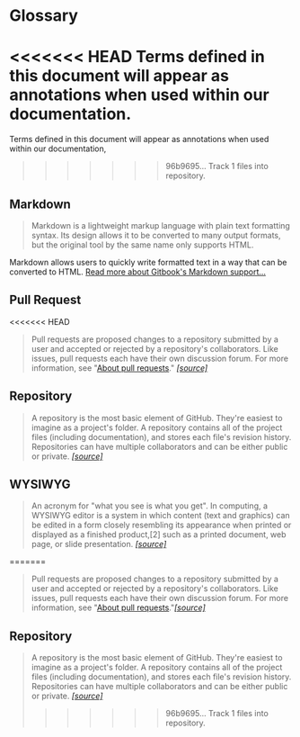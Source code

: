 # Glossary

<<<<<<< HEAD
Terms defined in this document will appear as annotations when used within our documentation. 
=======
Terms defined in this document will appear as annotations when used within our documentation,
>>>>>>> 96b9695... Track 1 files into repository.

## Markdown

> Markdown is a lightweight markup language with plain text formatting syntax. Its design allows it to be converted to many output formats, but the original tool by the same name only supports HTML.

Markdown allows users to quickly write formatted text in a way that can be converted to HTML. [Read more about Gitbook's Markdown support...](https://toolchain.gitbook.com/syntax/markdown.html)

## Pull Request

<<<<<<< HEAD
> Pull requests are proposed changes to a repository submitted by a user and accepted or rejected by a repository's collaborators. Like issues, pull requests each have their own discussion forum. For more information, see "[About pull requests](https://help.github.com/articles/about-pull-requests)." [_\[source\]_](https://help.github.com/articles/github-glossary/#pull-request)

## Repository

> A repository is the most basic element of GitHub. They're easiest to imagine as a project's folder. A repository contains all of the project files \(including documentation\), and stores each file's revision history. Repositories can have multiple collaborators and can be either public or private. [_\[source\]_](https://help.github.com/articles/github-glossary/#repository)

## WYSIWYG

> An acronym for "what you see is what you get". In computing, a WYSIWYG editor is a system in which content \(text and graphics\) can be edited in a form closely resembling its appearance when printed or displayed as a finished product,\[2\] such as a printed document, web page, or slide presentation. [_\[source\]_](https://en.wikipedia.org/wiki/WYSIWYG)



=======
> Pull requests are proposed changes to a repository submitted by a user and accepted or rejected by a repository's collaborators. Like issues, pull requests each have their own discussion forum. For more information, see "[About pull requests](https://help.github.com/articles/about-pull-requests)."[_[source]_](https://help.github.com/articles/github-glossary/#pull-request)

## Repository

> A repository is the most basic element of GitHub. They're easiest to imagine as a project's folder. A repository contains all of the project files (including documentation), and stores each file's revision history. Repositories can have multiple collaborators and can be either public or private. [_[source]_](https://help.github.com/articles/github-glossary/#repository)
>>>>>>> 96b9695... Track 1 files into repository.
